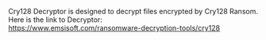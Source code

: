 Cry128 Decryptor is designed to decrypt files encrypted by Cry128 Ransom.\
Here is the link to Decryptor:\
https://www.emsisoft.com/ransomware-decryption-tools/cry128
